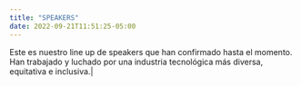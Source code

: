 ```yaml
---
title: "SPEAKERS"
date: 2022-09-21T11:51:25-05:00
---
```


Este es nuestro line up de speakers que han confirmado hasta el momento. Han trabajado y luchado por una industria tecnológica más diversa, equitativa e inclusiva.|